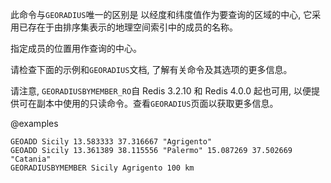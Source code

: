 此命令与`GEORADIUS`唯一的区别是
以经度和纬度值作为要查询的区域的中心, 它采用已存在于由排序集表示的地理空间索引中的成员的名称。

指定成员的位置用作查询的中心。

请检查下面的示例和`GEORADIUS`文档, 了解有关命令及其选项的更多信息。

请注意, `GEORADIUSBYMEMBER_RO`自 Redis 3.2.10 和 Redis 4.0.0 起也可用, 以便提供可在副本中使用的只读命令。查看`GEORADIUS`页面以获取更多信息。

@examples

```cli
GEOADD Sicily 13.583333 37.316667 "Agrigento"
GEOADD Sicily 13.361389 38.115556 "Palermo" 15.087269 37.502669 "Catania"
GEORADIUSBYMEMBER Sicily Agrigento 100 km
```
